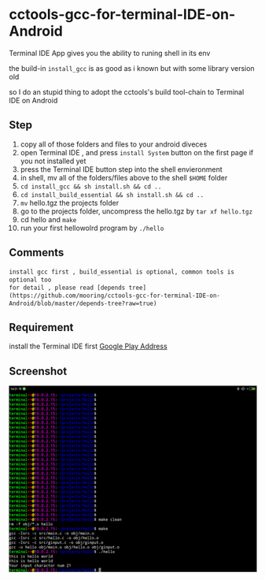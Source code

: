 # cctools-gcc-for-terminal-IDE-on-Android

Terminal IDE App gives you the ability to runing shell in its env

the build-in `install_gcc` is as good as i known but with some library version old

so I do an stupid thing to adopt the cctools's build tool-chain to Terminal IDE on Android


## Step

1. copy all of those folders and files to your android diveces
2. open Terminal IDE , and press `install System` button on the first page if you not installed yet
3. press the Terminal IDE button step into the shell envieronment
4. in shell, mv all of the folders/files above to the shell `$HOME` folder
5. `cd install_gcc && sh install.sh && cd ..`
6. `cd install_build_essential && sh install.sh && cd ..`
8. `mv` hello.tgz the projects folder
9. go to the projects folder, uncompress the hello.tgz by `tar xf hello.tgz`
10. cd hello and `make`
11. run your first hellowolrd program by `./hello`

## Comments
    
    install gcc first , build_essential is optional, common tools is optional too
    for detail , please read [depends tree](https://github.com/mooring/cctools-gcc-for-terminal-IDE-on-Android/blob/master/depends-tree?raw=true)

## Requirement 

install the Terminal IDE first [Google Play Address](https://play.google.com/store/apps/details?id=com.spartacusrex.spartacuside)


## Screenshot

![On MI Pad](https://github.com/mooring/cctools-gcc-for-terminal-IDE-on-Android/blob/master/screenshots/ccfortide.png?raw=true)

